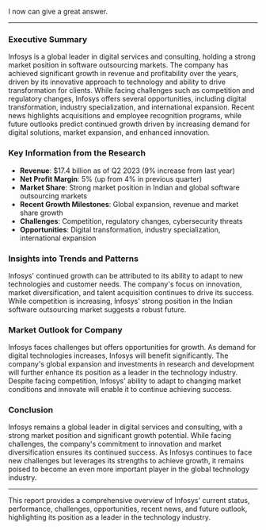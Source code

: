 I now can give a great answer. 

---

### Executive Summary

Infosys is a global leader in digital services and consulting, holding a strong market position in software outsourcing markets. The company has achieved significant growth in revenue and profitability over the years, driven by its innovative approach to technology and ability to drive transformation for clients. While facing challenges such as competition and regulatory changes, Infosys offers several opportunities, including digital transformation, industry specialization, and international expansion. Recent news highlights acquisitions and employee recognition programs, while future outlooks predict continued growth driven by increasing demand for digital solutions, market expansion, and enhanced innovation.

### Key Information from the Research

- **Revenue**: $17.4 billion as of Q2 2023 (9% increase from last year)
- **Net Profit Margin**: 5% (up from 4% in previous quarter)
- **Market Share**: Strong market position in Indian and global software outsourcing markets
- **Recent Growth Milestones**: Global expansion, revenue and market share growth
- **Challenges**: Competition, regulatory changes, cybersecurity threats
- **Opportunities**: Digital transformation, industry specialization, international expansion

### Insights into Trends and Patterns

Infosys' continued growth can be attributed to its ability to adapt to new technologies and customer needs. The company's focus on innovation, market diversification, and talent acquisition continues to drive its success. While competition is increasing, Infosys' strong position in the Indian software outsourcing market suggests a robust future.

### Market Outlook for Company

Infosys faces challenges but offers opportunities for growth. As demand for digital technologies increases, Infosys will benefit significantly. The company's global expansion and investments in research and development will further enhance its position as a leader in the technology industry. Despite facing competition, Infosys' ability to adapt to changing market conditions and innovate will enable it to continue achieving success.

### Conclusion

Infosys remains a global leader in digital services and consulting, with a strong market position and significant growth potential. While facing challenges, the company's commitment to innovation and market diversification ensures its continued success. As Infosys continues to face new challenges but leverages its strengths to achieve growth, it remains poised to become an even more important player in the global technology industry.

---

This report provides a comprehensive overview of Infosys' current status, performance, challenges, opportunities, recent news, and future outlook, highlighting its position as a leader in the technology industry.